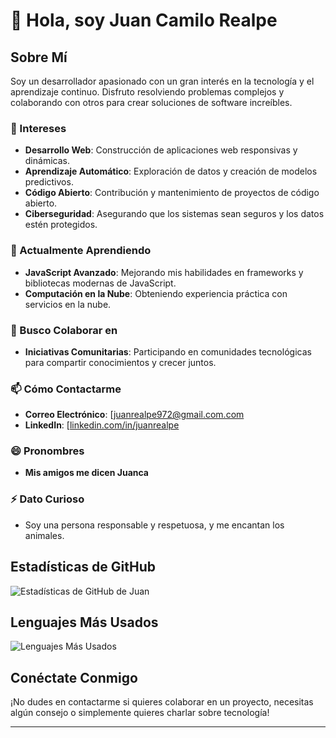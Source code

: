 # 👋 Hola, soy Juan Camilo Realpe

## Sobre Mí
Soy un desarrollador apasionado con un gran interés en la tecnología y el aprendizaje continuo. Disfruto resolviendo problemas complejos y colaborando con otros para crear soluciones de software increíbles.

### 👀 Intereses
- **Desarrollo Web**: Construcción de aplicaciones web responsivas y dinámicas.
- **Aprendizaje Automático**: Exploración de datos y creación de modelos predictivos.
- **Código Abierto**: Contribución y mantenimiento de proyectos de código abierto.
- **Ciberseguridad**: Asegurando que los sistemas sean seguros y los datos estén protegidos.

### 🌱 Actualmente Aprendiendo
- **JavaScript Avanzado**: Mejorando mis habilidades en frameworks y bibliotecas modernas de JavaScript.
- **Computación en la Nube**: Obteniendo experiencia práctica con servicios en la nube.

### 💞️ Busco Colaborar en
- **Iniciativas Comunitarias**: Participando en comunidades tecnológicas para compartir conocimientos y crecer juntos.

### 📫 Cómo Contactarme
- **Correo Electrónico**: [[juanrealpe972@gmail.com.com](mailto:juanrealpe972@gmail.com.com](https://mail.google.com/mail/u/0/#inbox))
- **LinkedIn**: [[linkedin.com/in/juanrealpe](https://linkedin.com/in/juanrealpe](https://www.linkedin.com/in/juan-camilo-realpe-ceron-9a271526a/))

### 😄 Pronombres
- **Mis amigos me dicen Juanca**

### ⚡ Dato Curioso
- Soy una persona responsable y respetuosa, y me encantan los animales.

## Estadísticas de GitHub
![Estadísticas de GitHub de Juan](https://github-readme-stats.vercel.app/api?username=juanrealpe972&show_icons=true&theme=radical)

## Lenguajes Más Usados
![Lenguajes Más Usados](https://github-readme-stats.vercel.app/api/top-langs/?username=juanrealpe972&layout=compact&theme=radical)

## Conéctate Conmigo
¡No dudes en contactarme si quieres colaborar en un proyecto, necesitas algún consejo o simplemente quieres charlar sobre tecnología!

---
